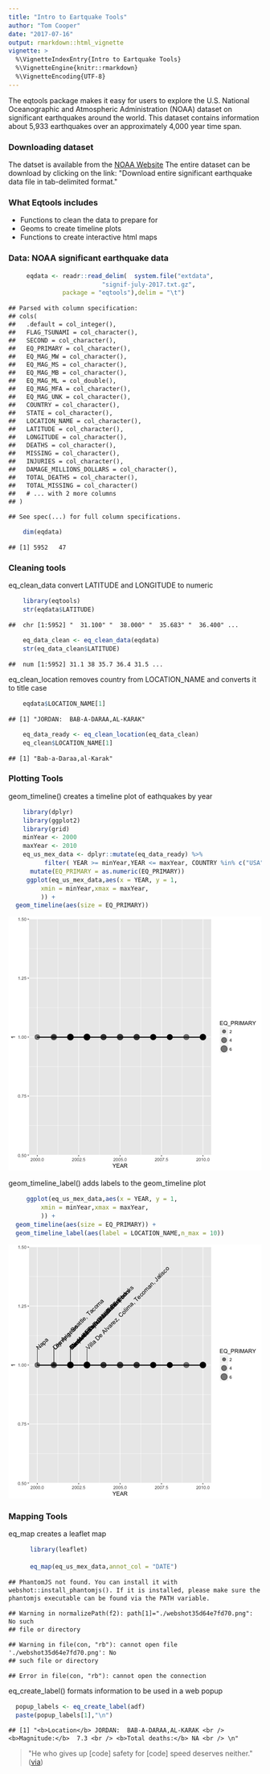 ```yaml
---
title: "Intro to Eartquake Tools"
author: "Tom Cooper"
date: "2017-07-16"
output: rmarkdown::html_vignette
vignette: >
  %\VignetteIndexEntry{Intro to Eartquake Tools}
  %\VignetteEngine{knitr::rmarkdown}
  %\VignetteEncoding{UTF-8}
---
```


The eqtools package makes it easy for  users to explore the  U.S. National Oceanographic and Atmospheric Administration (NOAA) dataset on significant earthquakes around the world. This dataset contains information about 5,933 earthquakes over an approximately 4,000 year time span.

### Downloading dataset

The datset is available from the [NOAA Website](https://www.ngdc.noaa.gov/nndc/struts/form?t=101650&s=1&d=1)
The entire dataset can be download by clicking on the link: "Download entire significant earthquake data file in tab-delimited format."

### What Eqtools includes

- Functions to clean the data to prepare for 
- Geoms to create timeline plots
- Functions to create interactive html maps 

### Data: NOAA significant earthquake data 


```r
     eqdata <- readr::read_delim(  system.file("extdata",
                          "signif-july-2017.txt.gz",
			   package = "eqtools"),delim = "\t")
```

```
## Parsed with column specification:
## cols(
##   .default = col_integer(),
##   FLAG_TSUNAMI = col_character(),
##   SECOND = col_character(),
##   EQ_PRIMARY = col_character(),
##   EQ_MAG_MW = col_character(),
##   EQ_MAG_MS = col_character(),
##   EQ_MAG_MB = col_character(),
##   EQ_MAG_ML = col_double(),
##   EQ_MAG_MFA = col_character(),
##   EQ_MAG_UNK = col_character(),
##   COUNTRY = col_character(),
##   STATE = col_character(),
##   LOCATION_NAME = col_character(),
##   LATITUDE = col_character(),
##   LONGITUDE = col_character(),
##   DEATHS = col_character(),
##   MISSING = col_character(),
##   INJURIES = col_character(),
##   DAMAGE_MILLIONS_DOLLARS = col_character(),
##   TOTAL_DEATHS = col_character(),
##   TOTAL_MISSING = col_character()
##   # ... with 2 more columns
## )
```

```
## See spec(...) for full column specifications.
```

```r
    dim(eqdata)
```

```
## [1] 5952   47
```

### Cleaning tools

eq_clean_data convert LATITUDE and LONGITUDE to numeric


```r
    library(eqtools)
    str(eqdata$LATITUDE)
```

```
##  chr [1:5952] "  31.100" "  38.000" "  35.683" "  36.400" ...
```

```r
    eq_data_clean <- eq_clean_data(eqdata)
    str(eq_data_clean$LATITUDE)
```

```
##  num [1:5952] 31.1 38 35.7 36.4 31.5 ...
```

eq_clean_location removes country from LOCATION_NAME and converts it to title case


```r
    eqdata$LOCATION_NAME[1]
```

```
## [1] "JORDAN:  BAB-A-DARAA,AL-KARAK"
```

```r
    eq_data_ready <- eq_clean_location(eq_data_clean)
    eq_clean$LOCATION_NAME[1]
```

```
## [1] "Bab-a-Daraa,al-Karak"
```

### Plotting Tools

geom_timeline() creates a timeline plot of eathquakes by year


```r
    library(dplyr)
    library(ggplot2)
    library(grid)
    minYear <- 2000		  
    maxYear <- 2010		  
    eq_us_mex_data <- dplyr::mutate(eq_data_ready) %>%
          filter( YEAR >= minYear,YEAR <= maxYear, COUNTRY %in% c("USA","MEXICO")) %>%
	  mutate(EQ_PRIMARY = as.numeric(EQ_PRIMARY))
     ggplot(eq_us_mex_data,aes(x = YEAR, y = 1,
         xmin = minYear,xmax = maxYear,
         )) +
  geom_timeline(aes(size = EQ_PRIMARY))
```

![plot of chunk timeline_plot](figure/timeline_plot-1.png)

geom_timeline_label() adds labels to the geom_timeline plot


```r
     ggplot(eq_us_mex_data,aes(x = YEAR, y = 1,
         xmin = minYear,xmax = maxYear,
         )) +
  geom_timeline(aes(size = EQ_PRIMARY)) +
  geom_timeline_label(aes(label = LOCATION_NAME,n_max = 10))
```

![plot of chunk timeline_plot_annot](figure/timeline_plot_annot-1.png)

### Mapping Tools

eq_map creates a leaflet map

```r
      library(leaflet)
      
      eq_map(eq_us_mex_data,annot_col = "DATE")
```

```
## PhantomJS not found. You can install it with webshot::install_phantomjs(). If it is installed, please make sure the phantomjs executable can be found via the PATH variable.
```

```
## Warning in normalizePath(f2): path[1]="./webshot35d64e7fd70.png": No such
## file or directory
```

```
## Warning in file(con, "rb"): cannot open file './webshot35d64e7fd70.png': No
## such file or directory
```

```
## Error in file(con, "rb"): cannot open the connection
```

eq_create_label() formats information to be used in a web popup


```r
  popup_labels <- eq_create_label(adf) 
  paste(popup_labels[1],"\n")
```

```
## [1] "<b>Location</b> JORDAN:  BAB-A-DARAA,AL-KARAK <br /> <b>Magnitude:</b>  7.3 <br /> <b>Total deaths:</b> NA <br /> \n"
```



> "He who gives up [code] safety for [code] speed deserves neither."
([via](https://twitter.com/hadleywickham/status/504368538874703872))

